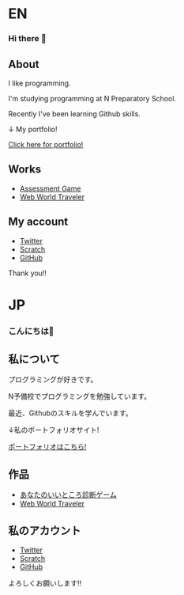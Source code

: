 # EN

### Hi there 👋

## About

I like programming.

I'm studying programming at N Preparatory School.

Recently I've been learning Github skills.

↓ My portfolio!

[Click here for portfolio!](https://kenton116.github.io)

## Works

- [Assessment Game](https://kenton116.github.io/assessment/assessment.html)
- [Web World Traveler](https://kenton116.github.io/WebWorldTraveler)

## My account

- [Twitter](https://twitter.com)
- [Scratch](https://scratch.mit.edu/users/kentune)
- [GitHub](https://github.com/kenton116)

Thank you!!

# JP

### こんにちは👋

## 私について

プログラミングが好きです。

N予備校でプログラミングを勉強しています。

最近、Githubのスキルを学んでいます。

↓私のポートフォリオサイト!

[ポートフォリオはこちら!](https://kenton116.github.io)

## 作品

- [あなたのいいところ診断ゲーム](https://kenton116.github.io/assessment/assessment.html)
- [Web World Traveler](https://kenton116.github.io/WebWorldTraveler)

## 私のアカウント

- [Twitter](https://twitter.com)
- [Scratch](https://scratch.mit.edu/users/kentune)
- [GitHub](https://github.com/kenton116)

よろしくお願いします!!
